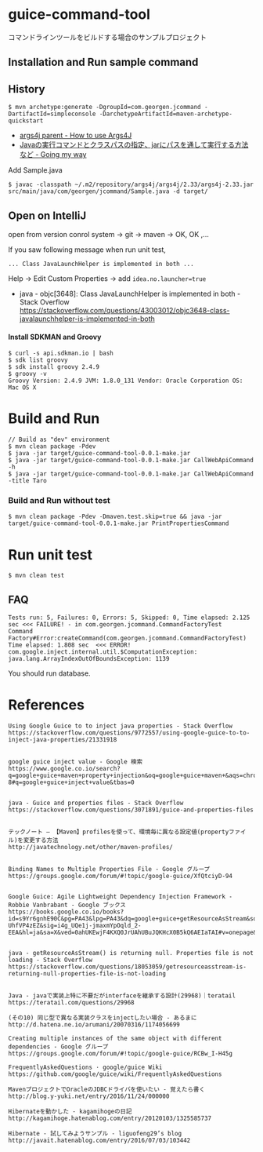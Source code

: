# guice-command-tool

コマンドラインツールをビルドする場合のサンプルプロジェクト

## Installation and Run sample command

## History

```
$ mvn archetype:generate -DgroupId=com.georgen.jcommand -DartifactId=simpleconsole -DarchetypeArtifactId=maven-archetype-quickstart
```

 - [args4j parent - How to use Args4J](http://args4j.kohsuke.org/sample.html)
 - [Javaの実行コマンドとクラスパスの指定、jarにパスを通して実行する方法など - Going my way](http://gomyownway.hatenablog.com/entry/2012/08/07/205009)

Add Sample.java

```
$ javac -classpath ~/.m2/repository/args4j/args4j/2.33/args4j-2.33.jar src/main/java/com/georgen/jcommand/Sample.java -d target/
```

## Open on IntelliJ

open from version conrol system -> git -> maven -> OK, OK ,...

If you saw following message when run unit test,

```
... Class JavaLaunchHelper is implemented in both ...
```

Help -> Edit Custom Properties -> add `idea.no.launcher=true`

 - java - objc[3648]: Class JavaLaunchHelper is implemented in both - Stack Overflow https://stackoverflow.com/questions/43003012/objc3648-class-javalaunchhelper-is-implemented-in-both

#### Install SDKMAN and Groovy

```
$ curl -s api.sdkman.io | bash
$ sdk list groovy
$ sdk install groovy 2.4.9
$ groovy -v
Groovy Version: 2.4.9 JVM: 1.8.0_131 Vendor: Oracle Corporation OS: Mac OS X
```


# Build and Run

```
// Build as "dev" environment
$ mvn clean package -Pdev
$ java -jar target/guice-command-tool-0.0.1-make.jar
$ java -jar target/guice-command-tool-0.0.1-make.jar CallWebApiCommand -h
$ java -jar target/guice-command-tool-0.0.1-make.jar CallWebApiCommand -title Taro
```

### Build and Run without test

```
$ mvn clean package -Pdev -Dmaven.test.skip=true && java -jar target/guice-command-tool-0.0.1-make.jar PrintPropertiesCommand
```

# Run unit test

```
$ mvn clean test
```

## FAQ

```
Tests run: 5, Failures: 0, Errors: 5, Skipped: 0, Time elapsed: 2.125 sec <<< FAILURE! - in com.georgen.jcommand.CommandFactoryTest
Command Factory#Error:createCommand(com.georgen.jcommand.CommandFactoryTest)  Time elapsed: 1.808 sec  <<< ERROR!
com.google.inject.internal.util.$ComputationException: java.lang.ArrayIndexOutOfBoundsException: 1139
```

You should run database.






# References

```
Using Google Guice to to inject java properties - Stack Overflow
https://stackoverflow.com/questions/9772557/using-google-guice-to-to-inject-java-properties/21331918


google guice inject value - Google 検索
https://www.google.co.io/search?q=google+guice+maven+property+injection&oq=google+guice+maven+&aqs=chrome.1.69i59l2j69i57j69i59j0l2.9332j0j4&sourceid=chrome&ie=UTF-8#q=google+guice+inject+value&tbas=0


java - Guice and properties files - Stack Overflow
https://stackoverflow.com/questions/3071891/guice-and-properties-files


テックノート – 【Maven】profilesを使って、環境毎に異なる設定値(propertyファイル)を変更する方法
http://javatechnology.net/other/maven-profiles/


Binding Names to Multiple Properties File - Google グループ
https://groups.google.com/forum/#!topic/google-guice/XfQtciyD-94


Google Guice: Agile Lightweight Dependency Injection Framework - Robbie Vanbrabant - Google ブックス
https://books.google.co.io/books?id=s9Yr6gnhE90C&pg=PA43&lpg=PA43&dq=google+guice+getResourceAsStream&source=bl&ots=-UhfVP4zEZ&sig=i4g_UQe1j-jmaxmYpOqld_2-EEA&hl=ja&sa=X&ved=0ahUKEwjF4KXQ0JrUAhUBuJQKHcX0B5kQ6AEIaTAI#v=onepage&q=google%20guice%20getResourceAsStream&f=false


java - getResourceAsStream() is returning null. Properties file is not loading - Stack Overflow
https://stackoverflow.com/questions/18053059/getresourceasstream-is-returning-null-properties-file-is-not-loading


Java - javaで実装上特に不要だがinterfaceを継承する設計(29968)｜teratail
https://teratail.com/questions/29968

(その10) 同じ型で異なる実装クラスをinjectしたい場合 - あるまに
http://d.hatena.ne.io/arumani/20070316/1174056699

Creating multiple instances of the same object with different dependencies - Google グループ
https://groups.google.com/forum/#!topic/google-guice/RCBw_I-H45g

FrequentlyAskedQuestions · google/guice Wiki
https://github.com/google/guice/wiki/FrequentlyAskedQuestions

MavenプロジェクトでOracleのJDBCドライバを使いたい - 覚えたら書く
http://blog.y-yuki.net/entry/2016/11/24/000000

Hibernateを動かした - kagamihogeの日記
http://kagamihoge.hatenablog.com/entry/20120103/1325585737

Hibernate - 試してみようサンプル - liguofeng29’s blog
http://javait.hatenablog.com/entry/2016/07/03/103442
```

